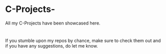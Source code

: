 # C-Projects-
All my C-Projects have been showcased here.
#
If you stumble upon my repos by chance, make sure to check them out and if you have any suggestions, do let me know.
